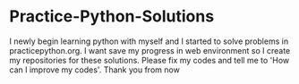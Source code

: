 # Practice-Python-Solutions
I newly begin learning python with myself and I started to solve problems in practicepython.org. I want save my progress in web environment so I create my repositories for these solutions.
Please fix my codes and tell me to 'How can I improve my codes'.
Thank you from now
